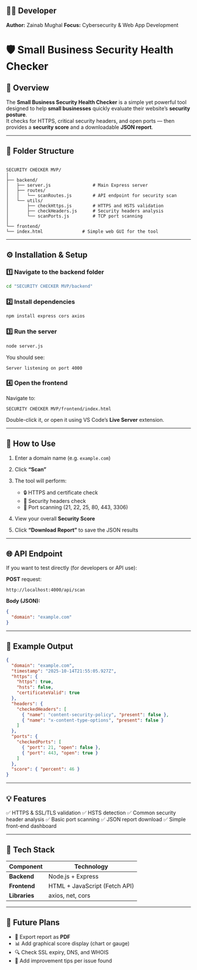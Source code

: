 
## 👩‍💻 Developer

**Author:** Zainab Mughal
**Focus:** Cybersecurity & Web App Development
# 🛡️ Small Business Security Health Checker

## 📖 Overview
The **Small Business Security Health Checker** is a simple yet powerful tool designed to help **small businesses** quickly evaluate their website’s **security posture**.  
It checks for HTTPS, critical security headers, and open ports — then provides a **security score** and a downloadable **JSON report**.

---

## 📁 Folder Structure
```

SECURITY CHECKER MVP/
│
├── backend/
│   ├── server.js                # Main Express server
│   ├── routes/
│   │   └── scanRoutes.js        # API endpoint for security scan
│   └── utils/
│       ├── checkHttps.js        # HTTPS and HSTS validation
│       ├── checkHeaders.js      # Security headers analysis
│       └── scanPorts.js         # TCP port scanning
│
└── frontend/
└── index.html               # Simple web GUI for the tool

````

---

## ⚙️ Installation & Setup

### 1️⃣ Navigate to the backend folder
```bash
cd "SECURITY CHECKER MVP/backend"
````

### 2️⃣ Install dependencies

```bash
npm install express cors axios
```

### 3️⃣ Run the server

```bash
node server.js
```

You should see:

```
Server listening on port 4000
```

### 4️⃣ Open the frontend

Navigate to:

```
SECURITY CHECKER MVP/frontend/index.html
```

Double-click it, or open it using VS Code’s **Live Server** extension.

---

## 🧪 How to Use

1. Enter a domain name (e.g. `example.com`)
2. Click **“Scan”**
3. The tool will perform:

   * 🔒 HTTPS and certificate check
   * 🧱 Security headers check
   * 🚪 Port scanning (21, 22, 25, 80, 443, 3306)
4. View your overall **Security Score**
5. Click **“Download Report”** to save the JSON results

---

## 🌐 API Endpoint

If you want to test directly (for developers or API use):

**POST** request:

```
http://localhost:4000/api/scan
```

**Body (JSON):**

```json
{
  "domain": "example.com"
}
```

---

## 🧠 Example Output

```json
{
  "domain": "example.com",
  "timestamp": "2025-10-14T21:55:05.927Z",
  "https": {
    "https": true,
    "hsts": false,
    "certificateValid": true
  },
  "headers": {
    "checkedHeaders": [
      { "name": "content-security-policy", "present": false },
      { "name": "x-content-type-options", "present": false }
    ]
  },
  "ports": {
    "checkedPorts": [
      { "port": 21, "open": false },
      { "port": 443, "open": true }
    ]
  },
  "score": { "percent": 46 }
}
```

---

## 💡 Features

✅ HTTPS & SSL/TLS validation
✅ HSTS detection
✅ Common security header analysis
✅ Basic port scanning
✅ JSON report download
✅ Simple front-end dashboard

---

## 🧰 Tech Stack

| Component     | Technology                    |
| ------------- | ----------------------------- |
| **Backend**   | Node.js + Express             |
| **Frontend**  | HTML + JavaScript (Fetch API) |
| **Libraries** | axios, net, cors              |

---

## 🚀 Future Plans

* 📄 Export report as **PDF**
* 📊 Add graphical score display (chart or gauge)
* 🔍 Check SSL expiry, DNS, and WHOIS
* 💬 Add improvement tips per issue found




